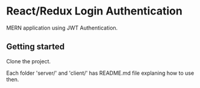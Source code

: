 # React/Redux Login Authentication

MERN application using JWT Authentication.

## Getting started

Clone the project.

Each folder 'server/' and 'client/' has README.md file explaning how to use then.
